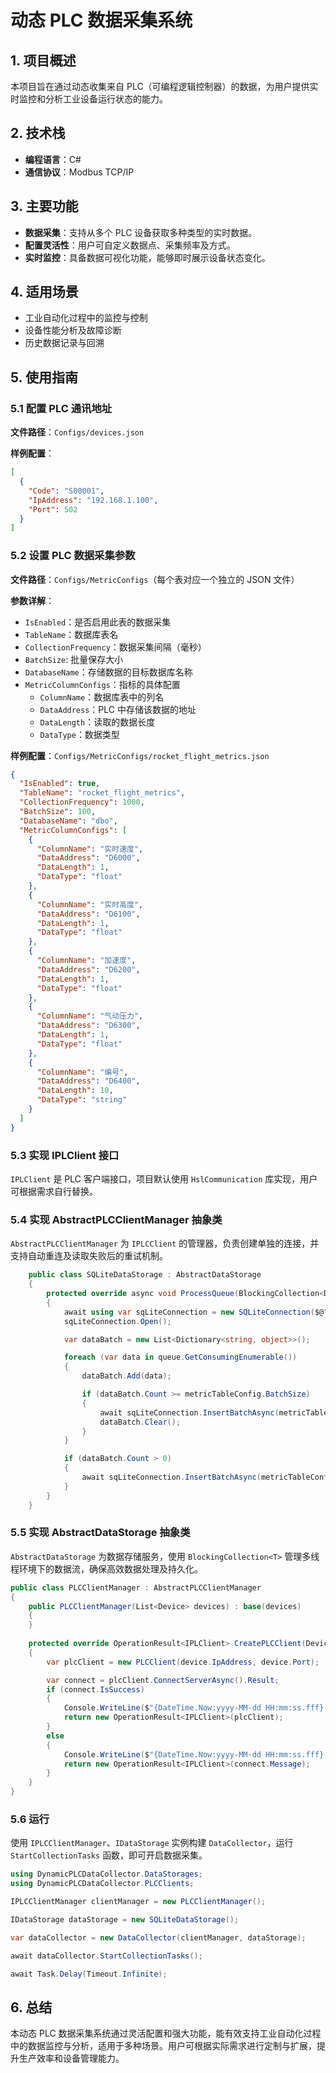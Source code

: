 # 动态 PLC 数据采集系统

## 1. 项目概述

本项目旨在通过动态收集来自 PLC（可编程逻辑控制器）的数据，为用户提供实时监控和分析工业设备运行状态的能力。

## 2. 技术栈

- **编程语言**：C#
- **通信协议**：Modbus TCP/IP

## 3. 主要功能

- **数据采集**：支持从多个 PLC 设备获取多种类型的实时数据。
- **配置灵活性**：用户可自定义数据点、采集频率及方式。
- **实时监控**：具备数据可视化功能，能够即时展示设备状态变化。

## 4. 适用场景

- 工业自动化过程中的监控与控制
- 设备性能分析及故障诊断
- 历史数据记录与回溯

## 5. 使用指南

### 5.1 配置 PLC 通讯地址

**文件路径**：`Configs/devices.json`

**样例配置**：

```json
[
  {
    "Code": "S00001",
    "IpAddress": "192.168.1.100",
    "Port": 502
  }
]
```

### 5.2 设置 PLC 数据采集参数

**文件路径**：`Configs/MetricConfigs`（每个表对应一个独立的 JSON 文件）

**参数详解**：

- `IsEnabled`：是否启用此表的数据采集
- `TableName`：数据库表名
- `CollectionFrequency`：数据采集间隔（毫秒）
- `BatchSize`: 批量保存大小
- `DatabaseName`：存储数据的目标数据库名称
- `MetricColumnConfigs`：指标的具体配置
  - `ColumnName`：数据库表中的列名
  - `DataAddress`：PLC 中存储该数据的地址
  - `DataLength`：读取的数据长度
  - `DataType`：数据类型

**样例配置**：`Configs/MetricConfigs/rocket_flight_metrics.json`

```json
{
  "IsEnabled": true,
  "TableName": "rocket_flight_metrics",
  "CollectionFrequency": 1000,
  "BatchSize": 100,
  "DatabaseName": "dbo",
  "MetricColumnConfigs": [
    {
      "ColumnName": "实时速度",
      "DataAddress": "D6000",
      "DataLength": 1,
      "DataType": "float"
    },
    {
      "ColumnName": "实时高度",
      "DataAddress": "D6100",
      "DataLength": 1,
      "DataType": "float"
    },
    {
      "ColumnName": "加速度",
      "DataAddress": "D6200",
      "DataLength": 1,
      "DataType": "float"
    },
    {
      "ColumnName": "气动压力",
      "DataAddress": "D6300",
      "DataLength": 1,
      "DataType": "float"
    },
    {
      "ColumnName": "编号",
      "DataAddress": "D6400",
      "DataLength": 10,
      "DataType": "string"
    }
  ]
}
```

### 5.3 实现 IPLClient 接口

`IPLClient` 是 PLC 客户端接口，项目默认使用 `HslCommunication` 库实现，用户可根据需求自行替换。

### 5.4 实现 AbstractPLCClientManager 抽象类

`AbstractPLCClientManager` 为 `IPLCClient` 的管理器，负责创建单独的连接，并支持自动重连及读取失败后的重试机制。

```C#
    public class SQLiteDataStorage : AbstractDataStorage
    {
        protected override async void ProcessQueue(BlockingCollection<Dictionary<string, object>> queue, MetricTableConfig metricTableConfig)
        {
            await using var sqLiteConnection = new SQLiteConnection($@"Data Source=db.sqlite;Version=3;");
            sqLiteConnection.Open();

            var dataBatch = new List<Dictionary<string, object>>();

            foreach (var data in queue.GetConsumingEnumerable())
            {
                dataBatch.Add(data);

                if (dataBatch.Count >= metricTableConfig.BatchSize)
                {
                    await sqLiteConnection.InsertBatchAsync(metricTableConfig.TableName, dataBatch);
                    dataBatch.Clear();
                }
            }

            if (dataBatch.Count > 0)
            {
                await sqLiteConnection.InsertBatchAsync(metricTableConfig.TableName, dataBatch);
            }
        }
    }
```

### 5.5 实现 AbstractDataStorage 抽象类

`AbstractDataStorage` 为数据存储服务，使用 `BlockingCollection<T>` 管理多线程环境下的数据流，确保高效数据处理及持久化。

```C#
public class PLCClientManager : AbstractPLCClientManager
{
    public PLCClientManager(List<Device> devices) : base(devices)
    {
    }
    
    protected override OperationResult<IPLClient> CreatePLCClient(Device device)
    {
        var plcClient = new PLCClient(device.IpAddress, device.Port);

        var connect = plcClient.ConnectServerAsync().Result;
        if (connect.IsSuccess)
        {
            Console.WriteLine($"{DateTime.Now:yyyy-MM-dd HH:mm:ss.fff} - 连接到设备 {device.Code} 成功！");
            return new OperationResult<IPLClient>(plcClient);
        }
        else
        {
            Console.WriteLine($"{DateTime.Now:yyyy-MM-dd HH:mm:ss.fff} - 连接到设备 {device.Code} 失败：{connect.Message}");
            return new OperationResult<IPLClient>(connect.Message);
        }
    }
}
```

### 5.6 运行
使用 `IPLCClientManager`、`IDataStorage` 实例构建 `DataCollector`，运行 `StartCollectionTasks` 函数，即可开启数据采集。
```C#
using DynamicPLCDataCollector.DataStorages;
using DynamicPLCDataCollector.PLCClients;

IPLCClientManager clientManager = new PLCClientManager();

IDataStorage dataStorage = new SQLiteDataStorage();

var dataCollector = new DataCollector(clientManager, dataStorage);

await dataCollector.StartCollectionTasks();

await Task.Delay(Timeout.Infinite);
```

## 6. 总结

本动态 PLC 数据采集系统通过灵活配置和强大功能，能有效支持工业自动化过程中的数据监控与分析，适用于多种场景。用户可根据实际需求进行定制与扩展，提升生产效率和设备管理能力。